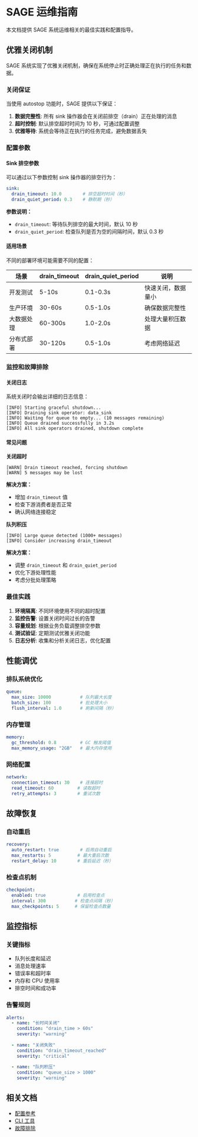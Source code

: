 # SAGE 运维指南

本文档提供 SAGE 系统运维相关的最佳实践和配置指导。

## 优雅关闭机制

SAGE 系统实现了优雅关闭机制，确保在系统停止时正确处理正在执行的任务和数据。

### 关闭保证

当使用 autostop 功能时，SAGE 提供以下保证：

1. **数据完整性**: 所有 sink 操作器会在关闭前排空（drain）正在处理的消息
2. **超时控制**: 默认排空超时时间为 10 秒，可通过配置调整
3. **优雅等待**: 系统会等待正在执行的任务完成，避免数据丢失

### 配置参数

#### Sink 排空参数

可以通过以下参数控制 sink 操作器的排空行为：

```yaml
sink:
  drain_timeout: 10.0        # 排空超时时间（秒）
  drain_quiet_period: 0.3    # 静默期（秒）
```

**参数说明：**
- `drain_timeout`: 等待队列排空的最大时间，默认 10 秒
- `drain_quiet_period`: 检查队列是否为空的间隔时间，默认 0.3 秒

#### 适用场景

不同的部署环境可能需要不同的配置：

| 场景 | drain_timeout | drain_quiet_period | 说明 |
|------|---------------|-------------------|------|
| 开发测试 | 5-10s | 0.1-0.3s | 快速关闭，数据量小 |
| 生产环境 | 30-60s | 0.5-1.0s | 确保数据完整性 |
| 大数据处理 | 60-300s | 1.0-2.0s | 处理大量积压数据 |
| 分布式部署 | 30-120s | 0.5-1.0s | 考虑网络延迟 |

### 监控和故障排除

#### 关闭日志

系统关闭时会输出详细的日志信息：

```
[INFO] Starting graceful shutdown...
[INFO] Draining sink operator: data_sink
[INFO] Waiting for queue to empty... (10 messages remaining)
[INFO] Queue drained successfully in 3.2s
[INFO] All sink operators drained, shutdown complete
```

#### 常见问题

**关闭超时**
```
[WARN] Drain timeout reached, forcing shutdown
[WARN] 5 messages may be lost
```
**解决方案：**
- 增加 `drain_timeout` 值
- 检查下游消费者是否正常
- 确认网络连接稳定

**队列积压**
```
[INFO] Large queue detected (1000+ messages)
[INFO] Consider increasing drain_timeout
```
**解决方案：**
- 调整 `drain_timeout` 和 `drain_quiet_period`
- 优化下游处理性能
- 考虑分批处理策略

### 最佳实践

1. **环境隔离**: 不同环境使用不同的超时配置
2. **监控告警**: 设置关闭时间过长的告警
3. **容量规划**: 根据业务负载调整排空参数
4. **测试验证**: 定期测试优雅关闭功能
5. **日志分析**: 收集和分析关闭日志，优化配置

## 性能调优

### 排队系统优化

```yaml
queue:
  max_size: 10000           # 队列最大长度
  batch_size: 100           # 批处理大小
  flush_interval: 1.0       # 刷新间隔（秒）
```

### 内存管理

```yaml
memory:
  gc_threshold: 0.8         # GC 触发阈值
  max_memory_usage: "2GB"   # 最大内存使用
```

### 网络配置

```yaml
network:
  connection_timeout: 30    # 连接超时
  read_timeout: 60         # 读取超时
  retry_attempts: 3        # 重试次数
```

## 故障恢复

### 自动重启

```yaml
recovery:
  auto_restart: true        # 启用自动重启
  max_restarts: 5          # 最大重启次数
  restart_delay: 10        # 重启延迟（秒）
```

### 检查点机制

```yaml
checkpoint:
  enabled: true            # 启用检查点
  interval: 300           # 检查点间隔（秒）
  max_checkpoints: 5      # 保留检查点数量
```

## 监控指标

### 关键指标

- 队列长度和延迟
- 消息处理速率
- 错误率和超时率
- 内存和 CPU 使用率
- 排空时间和成功率

### 告警规则

```yaml
alerts:
  - name: "长时间关闭"
    condition: "drain_time > 60s"
    severity: "warning"
  
  - name: "关闭失败"
    condition: "drain_timeout_reached"
    severity: "critical"
  
  - name: "队列积压"
    condition: "queue_size > 1000"
    severity: "warning"
```

## 相关文档

- [配置参考](../config/config.md)
- [CLI 工具](../../tools/cli_reference.md)
- [故障排除](../faq.md)